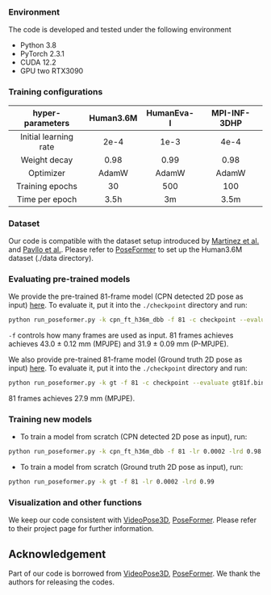 ### Environment

The code is developed and tested under the following environment

* Python 3.8
* PyTorch 2.3.1
* CUDA 12.2
* GPU two RTX3090

### Training configurations

|hyper-parameters | Human3.6M | HumanEva-I | MPI-INF-3DHP |
|:----------:|:----------:|:----------:|:----------:|
|Initial learning rate | 2e-4 |  1e-3 |  4e-4 | 
| Weight decay | 0.98 | 0.99 | 0.98 |
|Optimizer | AdamW | AdamW | AdamW |
|Training epochs | 30 |  500|  100|
|Time per epoch| 3.5h | 3m | 3.5m|


### Dataset

Our code is compatible with the dataset setup introduced by [Martinez et al.](https://github.com/una-dinosauria/3d-pose-baseline) and [Pavllo et al.](https://github.com/facebookresearch/VideoPose3D). Please refer to [PoseFormer](https://github.com/zczcwh/PoseFormer) to set up the Human3.6M dataset  (./data directory). 

### Evaluating pre-trained models

We provide the pre-trained 81-frame model (CPN detected 2D pose as input) [here](https://drive.google.com/file/d/1oX5H5QpVoFzyD-Qz9aaP3RDWDb1v1sIy/view?usp=sharing). To evaluate it, put it into the `./checkpoint` directory and run:

```bash
python run_poseformer.py -k cpn_ft_h36m_dbb -f 81 -c checkpoint --evaluate cpn81f.bin
```
`-f` controls how many frames are used as input. 81 frames achieves achieves 43.0 $\pm$ 0.12 mm (MPJPE) and 31.9 $\pm$ 0.09 mm (P-MPJPE). 

We also provide pre-trained 81-frame model (Ground truth 2D pose as input) [here](https://drive.google.com/file/d/18wW4TdNYxF-zdt9oInmwQK9hEdRJnXzu/view?usp=sharing). To evaluate it, put it into the `./checkpoint` directory and run:

```bash
python run_poseformer.py -k gt -f 81 -c checkpoint --evaluate gt81f.bin
```
81 frames achieves 27.9 mm (MPJPE). 


### Training new models

* To train a model from scratch (CPN detected 2D pose as input), run:

```bash
python run_poseformer.py -k cpn_ft_h36m_dbb -f 81 -lr 0.0002 -lrd 0.98
```


* To train a model from scratch (Ground truth 2D pose as input), run:

```bash
python run_poseformer.py -k gt -f 81 -lr 0.0002 -lrd 0.99
```


### Visualization and other functions

We keep our code consistent with [VideoPose3D](https://github.com/facebookresearch/VideoPose3D), [PoseFormer](https://github.com/zczcwh/PoseFormer). Please refer to their project page for further information. 


## Acknowledgement

Part of our code is borrowed from [VideoPose3D](https://github.com/facebookresearch/VideoPose3D), [PoseFormer](https://github.com/zczcwh/PoseFormer). We thank the authors for releasing the codes.
